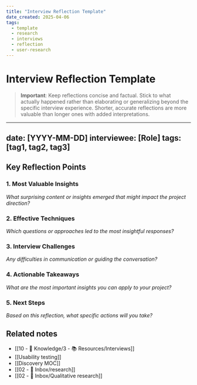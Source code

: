```yaml
---
title: "Interview Reflection Template"
date_created: 2025-04-06
tags:
  - template
  - research
  - interviews
  - reflection
  - user-research
---
```


# Interview Reflection Template

> **Important**: Keep reflections concise and factual. Stick to what actually happened rather than elaborating or generalizing beyond the specific interview experience. Shorter, accurate reflections are more valuable than longer ones with added interpretations.

---
date: [YYYY-MM-DD]
interviewee: [Role]
tags: [tag1, tag2, tag3]
---

## Key Reflection Points

### 1. Most Valuable Insights
*What surprising content or insights emerged that might impact the project direction?*

### 2. Effective Techniques
*Which questions or approaches led to the most insightful responses?*

### 3. Interview Challenges
*Any difficulties in communication or guiding the conversation?*

### 4. Actionable Takeaways
*What are the most important insights you can apply to your project?*

### 5. Next Steps
*Based on this reflection, what specific actions will you take?*

## Related notes
- [[10 - 🧠 Knowledge/3 - 📚 Resources/Interviews]]
- [[Usability testing]]
- [[Discovery MOC]]
- [[02 - 📩 Inbox/research]]
- [[02 - 📩 Inbox/Qualitative research]]